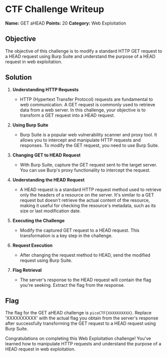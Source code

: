 # CTF Challenge Writeup
**Name:** GET aHEAD
**Points:** 20
**Category:** Web Exploitation

## Objective

The objective of this challenge is to modify a standard HTTP GET request to a HEAD request using Burp Suite and understand the purpose of a HEAD request in web exploitation.

## Solution

1. **Understanding HTTP Requests**
   - HTTP (Hypertext Transfer Protocol) requests are fundamental to web communication. A GET request is commonly used to retrieve data from a web server. In this challenge, your objective is to transform a GET request into a HEAD request.

2. **Using Burp Suite**
   - Burp Suite is a popular web vulnerability scanner and proxy tool. It allows you to intercept and manipulate HTTP requests and responses. To modify the GET request, you need to use Burp Suite.

3. **Changing GET to HEAD Request**
   - With Burp Suite, capture the GET request sent to the target server. You can use Burp's proxy functionality to intercept the request.

4. **Understanding the HEAD Request**
   - A HEAD request is a standard HTTP request method used to retrieve only the headers of a resource on the server. It's similar to a GET request but doesn't retrieve the actual content of the resource, making it useful for checking the resource's metadata, such as its size or last modification date.

5. **Executing the Challenge**
   - Modify the captured GET request to a HEAD request. This transformation is a key step in the challenge.

6. **Request Execution**
   - After changing the request method to HEAD, send the modified request using Burp Suite.

7. **Flag Retrieval**
   - The server's response to the HEAD request will contain the flag you're seeking. Extract the flag from the response.

## Flag
The flag for the GET aHEAD challenge is `picoCTF{XXXXXXXXXX}`. Replace 'XXXXXXXXXX' with the actual flag you obtain from the server's response after successfully transforming the GET request to a HEAD request using Burp Suite.

Congratulations on completing this Web Exploitation challenge! You've learned how to manipulate HTTP requests and understand the purpose of a HEAD request in web exploitation.
